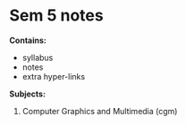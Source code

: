 # Sem 5 notes
__Contains:__
* syllabus
* notes
* extra hyper-links

__Subjects:__
1. Computer Graphics and Multimedia (cgm)
